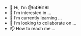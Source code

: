 - 👋 Hi, I’m @649619ll
- 👀 I’m interested in ...
- 🌱 I’m currently learning ...
- 💞️ I’m looking to collaborate on ...
- 📫 How to reach me ...

<!---
649619ll/649619ll is a ✨ special ✨ repository because its `README.md` (this file) appears on your GitHub profile.
You can click the Preview link to take a look at your changes.
--->
